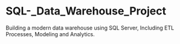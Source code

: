 # SQL-_Data_Warehouse_Project
Building a modern data warehouse using SQL Server, Including ETL Processes, Modeling and Analytics.

